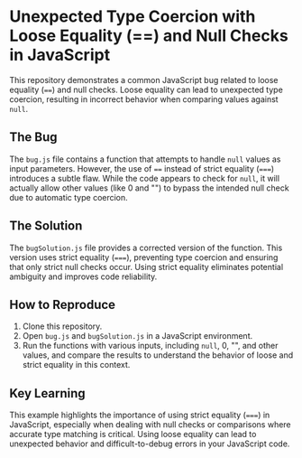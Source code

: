 # Unexpected Type Coercion with Loose Equality (==) and Null Checks in JavaScript

This repository demonstrates a common JavaScript bug related to loose equality (`==`) and null checks.  Loose equality can lead to unexpected type coercion, resulting in incorrect behavior when comparing values against `null`.

## The Bug

The `bug.js` file contains a function that attempts to handle `null` values as input parameters.  However, the use of `==` instead of strict equality (`===`) introduces a subtle flaw.  While the code appears to check for `null`, it will actually allow other values (like 0 and "") to bypass the intended null check due to automatic type coercion.

## The Solution

The `bugSolution.js` file provides a corrected version of the function. This version uses strict equality (`===`), preventing type coercion and ensuring that only strict null checks occur. Using strict equality eliminates potential ambiguity and improves code reliability.

## How to Reproduce

1. Clone this repository.
2. Open `bug.js` and `bugSolution.js` in a JavaScript environment.
3. Run the functions with various inputs, including `null`, 0, "", and other values, and compare the results to understand the behavior of loose and strict equality in this context.

## Key Learning

This example highlights the importance of using strict equality (`===`) in JavaScript, especially when dealing with null checks or comparisons where accurate type matching is critical. Using loose equality can lead to unexpected behavior and difficult-to-debug errors in your JavaScript code.